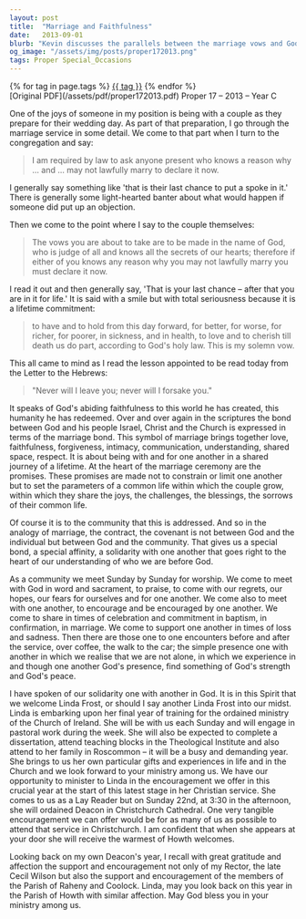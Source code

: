 ```yaml
---
layout: post
title:  "Marriage and Faithfulness"
date:   2013-09-01
blurb: "Kevin discusses the parallels between the marriage vows and God's unending faithfulness to humanity. He reflects on the marriage ceremony as a symbol of love, commitment, and the journey of life shared by a couple, drawing an analogy to the relationship between God and the community. The sermon also welcomes Linda Frost, who is beginning her final year of training for the ordained ministry, and emphasizes the importance of community support in her journey."
og_image: "/assets/img/posts/proper172013.png"
tags: Proper Special_Occasions
---    
```

<div class="tag-pills">
    {% for tag in page.tags %}
    <a href="{{ site.baseurl }}/tag/{{ tag | slugify }}" class="tag-pill">{{ tag }}</a>
    {% endfor %}
</div>
[Original PDF](/assets/pdf/proper172013.pdf)
Proper 17 – 2013 – Year C

One of the joys of someone in my position is being with a couple as they prepare for their wedding day. As part of that preparation, I go through the marriage service in some detail. We come to that part when I turn to the congregation and say:

> I am required by law to ask anyone present who knows a reason why ... and ... may not lawfully marry to declare it now.

I generally say something like 'that is their last chance to put a spoke in it.' There is generally some light-hearted banter about what would happen if someone did put up an objection.

Then we come to the point where I say to the couple themselves:

> The vows you are about to take are to be made in the name of God, who is judge of all and knows all the secrets of our hearts; therefore if either of you knows any reason why you may not lawfully marry you must declare it now.

I read it out and then generally say, 'That is your last chance – after that you are in it for life.' It is said with a smile but with total seriousness because it is a lifetime commitment:

> to have and to hold from this day forward, for better, for worse, for richer, for poorer, in sickness, and in health, to love and to cherish till death us do part, according to God's holy law. This is my solemn vow.

This all came to mind as I read the lesson appointed to be read today from the Letter to the Hebrews:

> "Never will I leave you; never will I forsake you."

It speaks of God's abiding faithfulness to this world he has created, this humanity he has redeemed. Over and over again in the scriptures the bond between God and his people Israel, Christ and the Church is expressed in terms of the marriage bond. This symbol of marriage brings together love, faithfulness, forgiveness, intimacy, communication, understanding, shared space, respect. It is about being with and for one another in a shared journey of a lifetime. At the heart of the marriage ceremony are the promises. These promises are made not to constrain or limit one another but to set the parameters of a common life within which the couple grow, within which they share the joys, the challenges, the blessings, the sorrows of their common life.

Of course it is to the community that this is addressed. And so in the analogy of marriage, the contract, the covenant is not between God and the individual but between God and the community. That gives us a special bond, a special affinity, a solidarity with one another that goes right to the heart of our understanding of who we are before God.

As a community we meet Sunday by Sunday for worship. We come to meet with God in word and sacrament, to praise, to come with our regrets, our hopes, our fears for ourselves and for one another. We come also to meet with one another, to encourage and be encouraged by one another. We come to share in times of celebration and commitment in baptism, in confirmation, in marriage. We come to support one another in times of loss and sadness. Then there are those one to one encounters before and after the service, over coffee, the walk to the car; the simple presence one with another in which we realise that we are not alone, in which we experience in and though one another God's presence, find something of God's strength and God's peace.

I have spoken of our solidarity one with another in God. It is in this Spirit that we welcome Linda Frost, or should I say another Linda Frost into our midst. Linda is embarking upon her final year of training for the ordained ministry of the Church of Ireland. She will be with us each Sunday and will engage in pastoral work during the week. She will also be expected to complete a dissertation, attend teaching blocks in the Theological Institute and also attend to her family in Roscommon – it will be a busy and demanding year. She brings to us her own particular gifts and experiences in life and in the Church and we look forward to your ministry among us. We have our opportunity to minister to Linda in the encouragement we offer in this crucial year at the start of this latest stage in her Christian service. She comes to us as a Lay Reader but on Sunday 22nd, at 3:30 in the afternoon, she will ordained Deacon in Christchurch Cathedral. One very tangible encouragement we can offer would be for as many of us as possible to attend that service in Christchurch. I am confident that when she appears at your door she will receive the warmest of Howth welcomes.

Looking back on my own Deacon's year, I recall with great gratitude and affection the support and encouragement not only of my Rector, the late Cecil Wilson but also the support and encouragement of the members of the Parish of Raheny and Coolock. Linda, may you look back on this year in the Parish of Howth with similar affection. May God bless you in your ministry among us.
